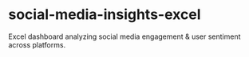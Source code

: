 # social-media-insights-excel
Excel dashboard analyzing social media engagement &amp; user sentiment across platforms.
